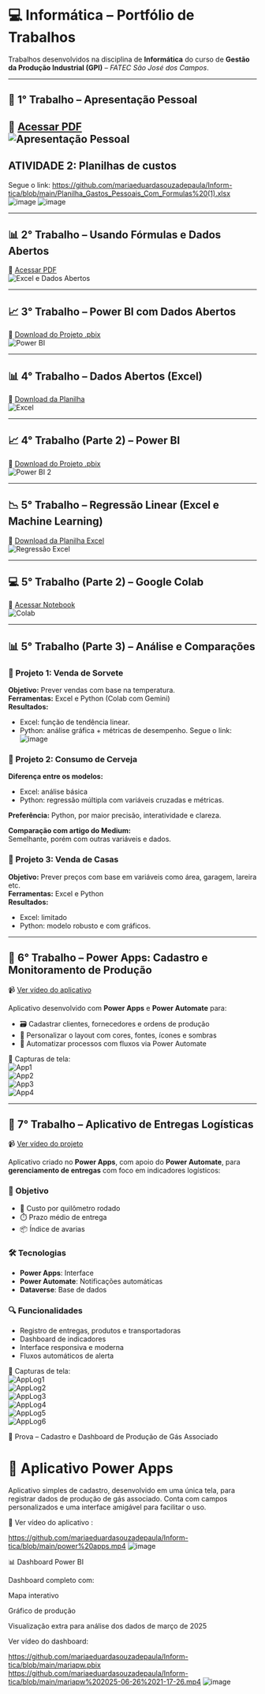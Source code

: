 # 💻 Informática – Portfólio de Trabalhos  
Trabalhos desenvolvidos na disciplina de **Informática** do curso de **Gestão da Produção Industrial (GPI)** – *FATEC São José dos Campos*.

---

## 📁 1° Trabalho – Apresentação Pessoal  
📄 [Acessar PDF](https://github.com/mariaeduardasouzadepaula/Inform-tica/blob/main/Informa%CC%81tica%20FATEC%202402.pdf.pdf)  
![Apresentação Pessoal](https://github.com/user-attachments/assets/782b38ad-ecdd-4ed9-a5c3-9d063ace8358)
---

## ATIVIDADE 2: Planilhas de custos
Segue o link: https://github.com/mariaeduardasouzadepaula/Inform-tica/blob/main/Planilha_Gastos_Pessoais_Com_Formulas%20(1).xlsx
![image](https://github.com/user-attachments/assets/e458e750-d58e-4a20-837b-248a5224663a)
![image](https://github.com/user-attachments/assets/d342d570-3b08-4031-a7bb-21011373691e)

---

## 📊 2° Trabalho – Usando Fórmulas e Dados Abertos  
📄 [Acessar PDF](https://github.com/mariaeduardasouzadepaula/Inform-tica/blob/main/TRABALHO%20DA%20MARIAQ.pdf)  
![Excel e Dados Abertos](https://github.com/user-attachments/assets/63dcbfe3-969a-41ad-a7c5-dfc4b2f64145)

---

## 📈 3° Trabalho – Power BI com Dados Abertos  
📁 [Download do Projeto .pbix](https://github.com/mariaeduardasouzadepaula/Inform-tica/blob/main/Quantidade%20de%20alunos%20estrangeiros%20por%20nacionalidade_2%C2%B0%20Semestre%202023%20-%20maria%20eduarda%20souza%20de%20paula.pbix)  
![Power BI](https://github.com/user-attachments/assets/c49eede2-884d-479f-9d62-e034966d99f0)

---

## 📊 4° Trabalho – Dados Abertos (Excel)  
📁 [Download da Planilha](https://github.com/mariaeduardasouzadepaula/Inform-tica/blob/main/Atividade%205%20informatica.xlsx)  
![Excel](https://github.com/user-attachments/assets/cf7e618d-bb62-438e-bfcc-cb0f655319cd)

---

## 📈 4° Trabalho (Parte 2) – Power BI  
📁 [Download do Projeto .pbix](https://github.com/mariaeduardasouzadepaula/Inform-tica/blob/main/ATIVIDADE%205%20DANI%20E%20MARIA.pbix)  
![Power BI 2](https://github.com/user-attachments/assets/b2a5221b-f7f6-4c83-a229-bfacfa361ce2)

---

## 📉 5° Trabalho – Regressão Linear (Excel e Machine Learning)  
📁 [Download da Planilha Excel](https://github.com/mariaeduardasouzadepaula/Inform-tica/blob/main/mariaedani.xlsx)  
![Regressão Excel](https://github.com/user-attachments/assets/6e9af2f0-812f-4476-b22e-773118dc5fec)

---

## 💻 5° Trabalho (Parte 2) – Google Colab  
📄 [Acessar Notebook](https://github.com/mariaeduardasouzadepaula/Inform-tica/blob/main/C%C3%B3pia_de_Conhe%C3%A7a_o_Colab.ipynb)  
![Colab](https://github.com/user-attachments/assets/26392a53-741f-4d01-baa6-bfd0d5b1750b)

---

## 📊 5° Trabalho (Parte 3) – Análise e Comparações

### 🔹 Projeto 1: Venda de Sorvete  
**Objetivo:** Prever vendas com base na temperatura.  
**Ferramentas:** Excel e Python (Colab com Gemini)  
**Resultados:**  
- Excel: função de tendência linear.  
- Python: análise gráfica + métricas de desempenho.
  Segue o link:
  ![image](https://github.com/user-attachments/assets/2ecce01f-6520-4327-87d4-eeee7217b8bb)


### 🔹 Projeto 2: Consumo de Cerveja  
**Diferença entre os modelos:**  
- Excel: análise básica  
- Python: regressão múltipla com variáveis cruzadas e métricas.

**Preferência:** Python, por maior precisão, interatividade e clareza.

**Comparação com artigo do Medium:**  
Semelhante, porém com outras variáveis e dados.

### 🔹 Projeto 3: Venda de Casas  
**Objetivo:** Prever preços com base em variáveis como área, garagem, lareira etc.  
**Ferramentas:** Excel e Python  
**Resultados:**  
- Excel: limitado  
- Python: modelo robusto e com gráficos.

---

## 📱 6° Trabalho – Power Apps: Cadastro e Monitoramento de Produção  
📹 [Ver vídeo do aplicativo](https://github.com/mariaeduardasouzadepaula/Inform-tica/blob/main/POWER%20APPS%20-%20FORMATO%20NAVEGADOR.mp4)

Aplicativo desenvolvido com **Power Apps** e **Power Automate** para:

- 🗃️ Cadastrar clientes, fornecedores e ordens de produção  
- 🎨 Personalizar o layout com cores, fontes, ícones e sombras  
- 🔄 Automatizar processos com fluxos via Power Automate  

📸 Capturas de tela:  
![App1](https://github.com/user-attachments/assets/f51821f6-b982-43fe-9078-4d20c0ee0aad)  
![App2](https://github.com/user-attachments/assets/60902a2a-5c82-440d-9797-bf6d4d518d88)  
![App3](https://github.com/user-attachments/assets/a9d94413-fda9-45c3-8adf-20dda3b5d4f5)  
![App4](https://github.com/user-attachments/assets/2cbfc739-dabf-4b73-b77c-9b0a6e23e1f7)

---

## 🚚 7° Trabalho – Aplicativo de Entregas Logísticas  
📹 [Ver vídeo do projeto](https://github.com/mariaeduardasouzadepaula/Inform-tica/blob/main/Design%20sem%20nome.mp4)

Aplicativo criado no **Power Apps**, com apoio do **Power Automate**, para **gerenciamento de entregas** com foco em indicadores logísticos:

### 🔧 Objetivo  
- 🚛 Custo por quilômetro rodado  
- ⏱️ Prazo médio de entrega  
- 📦 Índice de avarias  

### 🛠️ Tecnologias  
- **Power Apps**: Interface  
- **Power Automate**: Notificações automáticas  
- **Dataverse**: Base de dados

### 🔍 Funcionalidades  
- Registro de entregas, produtos e transportadoras  
- Dashboard de indicadores  
- Interface responsiva e moderna  
- Fluxos automáticos de alerta

📸 Capturas de tela:  
![AppLog1](https://github.com/user-attachments/assets/427bf60a-50f6-485f-84db-2eceff7239f8)  
![AppLog2](https://github.com/user-attachments/assets/a50d2730-e170-4557-82b2-1b1d218b4e99)  
![AppLog3](https://github.com/user-attachments/assets/f6b641e2-bb68-4da2-a265-3ced23e75de5)  
![AppLog4](https://github.com/user-attachments/assets/f2b2d0a2-950c-48a5-9b83-c1145e8ebbff)  
![AppLog5](https://github.com/user-attachments/assets/7f432148-cde9-4717-b658-45dbcf67ba83)  
![AppLog6](https://github.com/user-attachments/assets/5b3ccea5-cfbc-4491-a1c3-acb1ba663098)

🧪 Prova – Cadastro e Dashboard de Produção de Gás Associado

# 📱 Aplicativo Power Apps

Aplicativo simples de cadastro, desenvolvido em uma única tela, para registrar dados de produção de gás associado. Conta com campos personalizados e uma interface amigável para facilitar o uso.

📎 Ver vídeo do aplicativo :

https://github.com/mariaeduardasouzadepaula/Inform-tica/blob/main/power%20apps.mp4
![image](https://github.com/user-attachments/assets/a4405648-0abc-434f-8899-32e3afd67048)

📊 Dashboard Power BI

Dashboard completo com:

Mapa interativo

Gráfico de produção

Visualização extra para análise dos dados de março de 2025

Ver vídeo do dashboard:

https://github.com/mariaeduardasouzadepaula/Inform-tica/blob/main/mariapw.pbix
https://github.com/mariaeduardasouzadepaula/Inform-tica/blob/main/mariapw%202025-06-26%2021-17-26.mp4
![image](https://github.com/user-attachments/assets/dc5eb2bf-353c-4840-95a7-68d596795518)













